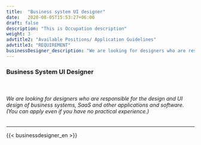 ```yaml
---
title:  "Business system UI designer"
date:   2020-08-05T15:53:27+06:00
draft: false
description: "This is Occupation description"
weight: 3
advtitle2: "Available Positions/ Application Guidelines"
advtitle3: "REQUIREMENT"
businessDesigner_description: "We are looking for designers who are responsible for the design and UI design of business systems, SaaS and other applications and software."
---
```


### **Business System UI Designer**
&nbsp;
###### We are looking for designers who are responsible for the design and UI design of business systems, SaaS and other applications and software. (You can apply even if you have no practical experience.)
---
{{< businessdesigner_en >}}